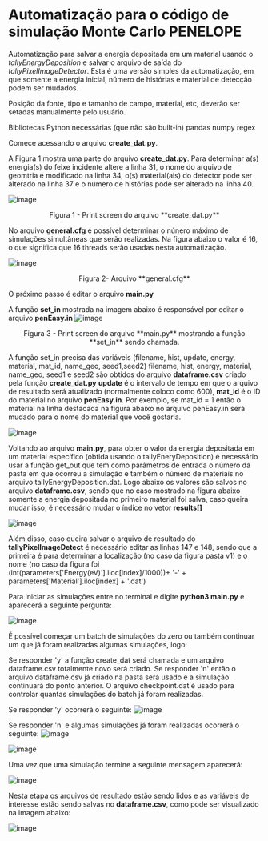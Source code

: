 # Automatização para o código de simulação Monte Carlo PENELOPE

Automatização para salvar a energia depositada em um material usando o _tallyEnergyDeposition_ e salvar o arquivo de saída do _tallyPixelImageDetector_.
Esta é uma versão simples da automatização, em que somente a energia inicial, número de histórias e material de detecção podem ser mudados.


Posição da fonte, tipo e tamanho de campo, material, etc, deverão ser setadas manualmente pelo usuário.


Bibliotecas Python necessárias (que não são built-in)
pandas
numpy
regex


Comece acessando o arquivo **create_dat.py**.

A Figura 1 mostra uma parte do arquivo **create_dat.py**.
Para determinar a(s) energia(s) do feixe incidente altere a linha 31, o nome do arquivo de geomtria é modificado na linha 34, o(s) material(ais) do detector pode ser alterado na linha 37 e o número de histórias pode ser alterado na linha 40.

![image](https://github.com/hitalorm/Automatizacao-Leticia/assets/32619150/f06ea247-2b84-4dae-80a6-e0f22114184d)

<p align="center">
Figura 1 - Print screen do arquivo **create_dat.py**
</p>

No arquivo **general.cfg** é possível determinar o núnero máximo de simulações simultâneas que serão realizadas.
Na figura abaixo o valor é 16, o que significa que 16 threads serão usadas nesta automatização.

![image](https://github.com/hitalorm/Automatizacao-Leticia/assets/32619150/8621a028-c915-4585-b47f-5de0ccb0cde9)

<p align="center">
Figura 2- Arquivo **general.cfg**
</p>

O próximo passo é editar o arquivo **main.py**

A função **set_in** mostrada na imagem abaixo é responsável por editar o arquivo **penEasy.in**
![image](https://github.com/hitalorm/Automatizacao-Leticia/assets/32619150/98d11a65-2fbc-4070-9d26-5b92c71a0d12)
<p align="center">
Figura 3 - Print screen do arquivo **main.py** mostrando a função **set_in** sendo chamada.  
</p>

A função set_in precisa das variáveis (filename, hist, update, energy, material, mat_id, name_geo, seed1,seed2)
filename, hist, energy, material, name_geo, seed1 e seed2 são obtidos do arquivo **dataframe.csv** criado pela função **create_dat.py**
**update** é o intervalo de tempo em que o arquivo de resultado será atualizado (normalmente coloco como 600), 
**mat_id** é o ID do material no arquivo **penEasy.in**. Por exemplo, se mat_id = 1 então o material na linha destacada na figura abaixo no arquivo penEasy.in será mudado para o nome do material que você gostaria.

![image](https://github.com/hitalorm/Automatizacao-Leticia/assets/32619150/98ee465f-7dbc-42e4-9c68-cd2eea9906e3)


Voltando ao arquivo **main.py**, para obter o valor da energia depositada em um material específico (obtida usando o tallyEneryDeposition) é necessário usar a função get_out que tem como parâmetros de entrada o número da pasta em que ocorreu a simulação e também o número de materiais no arquivo tallyEnergyDeposition.dat.
Logo abaixo os valores são salvos no arquivo **dataframe.csv**, sendo que no caso mostrado na figura abaixo somente a energia depositada no primeiro material foi salva, caso queira mudar isso, é necessário mudar o índice no vetor **results[]**

![image](https://github.com/hitalorm/Automatizacao-Leticia/assets/32619150/9851c2aa-893f-4f28-9ee2-43c5e00b49f4)

Além disso, caso queira salvar o arquivo de resultado do **tallyPixelImageDetect** é necessário editar as linhas 147 e 148, sendo que a primeira é para determinar a localização (no caso da figura pasta v1) e o nome (no caso da figura foi (int(parameters['Energy(eV)'].iloc[index]/1000))+ '-' + parameters['Material'].iloc[index] + '.dat')

Para iniciar as simulações entre no terminal e digite **python3 main.py** e aparecerá a seguinte pergunta:

![image](https://github.com/hitalorm/Automatizacao-Leticia/assets/32619150/7aa49973-8160-4ab6-bca6-b2f2dceb22d6)

É possível começar um batch de simulações do zero ou também continuar um que já foram realizadas algumas simulações, logo:

Se responder 'y' a função create_dat será chamada e um arquivo dataframe.csv totalmente novo será criado.
Se responder 'n' então o arquivo dataframe.csv já criado na pasta será usado e a simulação continuará do ponto anterior. O arquivo checkpoint.dat é usado para controlar quantas simulações do batch já foram realizadas.

Se responder 'y' ocorrerá o seguinte:
![image](https://github.com/hitalorm/Automatizacao-Leticia/assets/32619150/38ae4b4a-9fc7-4d08-87fd-bbaf4ce11561)

Se responder 'n' e algumas simulações já foram realizadas ocorrerá o seguinte:
![image](https://github.com/hitalorm/Automatizacao-Leticia/assets/32619150/e00c415c-cc51-4ce7-af7f-8e700d741f16)


![image](https://github.com/hitalorm/Automatizacao-Leticia/assets/32619150/3e240f18-6081-4728-8175-700345f69612)


Uma vez que uma simulação termine a seguinte mensagem aparecerá:

![image](https://github.com/hitalorm/Automatizacao-Leticia/assets/32619150/2bb0b926-0b86-4460-9eef-9efa1865ed4c)

Nesta etapa os arquivos de resultado estão sendo lidos e as variáveis de interesse estão sendo salvas no **dataframe.csv**, como pode ser visualizado na imagem abaixo:

![image](https://github.com/hitalorm/Automatizacao-Leticia/assets/32619150/955548ca-056f-4b31-aaae-9acebed45583)






